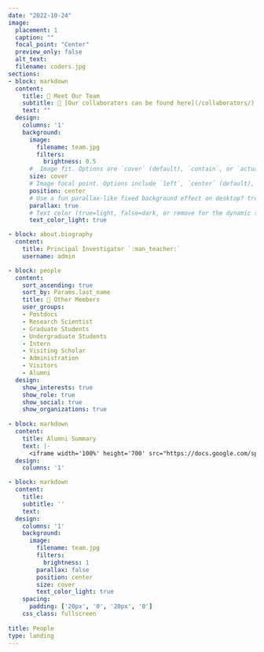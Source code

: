 ```yaml
---
date: "2022-10-24"
image:
  placement: 1
  caption: ""
  focal_point: "Center"
  preview_only: false
  alt_text: 
  filename: coders.jpg
sections:
- block: markdown
  content:
    title: 👥 Meet Our Team
    subtitle: 🤝 [Our collaborators can be found here](/collaborators/)
    text: ""
  design:
    columns: '1'
    background:
      image:
        filename: team.jpg
        filters:
          brightness: 0.5
      #  Image fit. Options are `cover` (default), `contain`, or `actual` size.
      size: cover
      # Image focal point. Options include `left`, `center` (default), or `right`.
      position: center
      # Use a fun parallax-like fixed background effect on desktop? true/false
      parallax: true
      # Text color (true=light, false=dark, or remove for the dynamic theme color).
      text_color_light: true

- block: about.biography
  content:
    title: Principal Investigator `:man_teacher:`
    username: admin

- block: people
  content:
    sort_ascending: true
    sort_by: Params.last_name
    title: 👥 Other Members
    user_groups:
    - Postdocs
    - Research Scientist
    - Graduate Students
    - Undergraduate Students
    - Intern
    - Visiting Scholar
    - Administration
    - Visitors
    - Alumni
  design:
    show_interests: true
    show_role: true
    show_social: true
    show_organizations: true
    
- block: markdown
  content:
    title: Alumni Summary
    text: |-
      <iframe width='100%' height='700' src="https://docs.google.com/spreadsheets/d/1yHT4RLa-TOh6a4TbNtEu2wCJvrUo51L28XbHHk9nvVs/edit?usp=sharing"></iframe>
  design:
    columns: '1'

- block: markdown
  content:
    title:
    subtitle: ''
    text:
  design:
    columns: '1'
    background:
      image:
        filename: team.jpg
        filters:
          brightness: 1
        parallax: false
        position: center
        size: cover
        text_color_light: true
    spacing:
      padding: ['20px', '0', '20px', '0']
    css_class: fullscreen
    
title: People
type: landing
---
```

